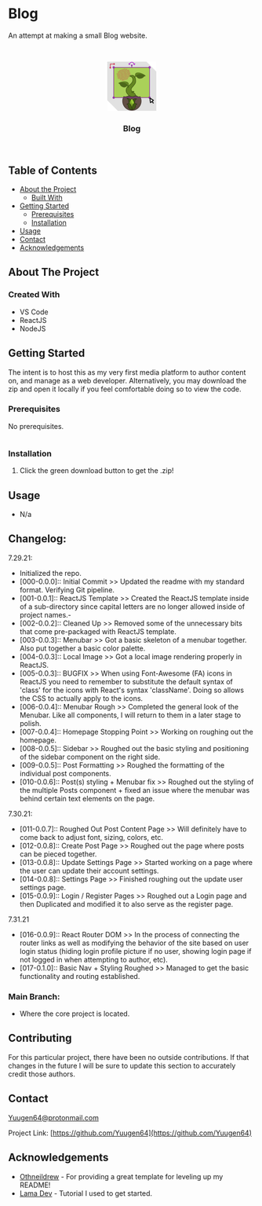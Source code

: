 <!-- *** UPDATE THIS FOR EACH REPO *** -->
# Blog
An attempt at making a small Blog website.

<!-- PROJECT LOGO -->
<br />
<p align="center">
  <a href="https://github.com/Yuugen64/">
    <img src="assets/icons/CultivationIcon_100x100px.svg" alt="Logo" width="100" height="100">
  </a>

  <h3 align="center">Blog</h3>
  
  <br />
  </p>
</p>



<!-- TABLE OF CONTENTS -->
## Table of Contents

* [About the Project](#about-the-project)
  * [Built With](#built-with)
* [Getting Started](#getting-started)
  * [Prerequisites](#prerequisites)
  * [Installation](#installation)
* [Usage](#usage)
* [Contact](#contact)
* [Acknowledgements](#acknowledgements)




<!-- ABOUT THE PROJECT -->
## About The Project

<!-- [![Product Name Screen Shot][product-screenshot]](https://example.com) -->


### Created With
* VS Code
* ReactJS
* NodeJS



<!-- GETTING STARTED -->
## Getting Started

The intent is to host this as my very first media platform to author content on, and manage as a web developer. Alternatively, you may download the zip and open it locally if you feel comfortable doing so to view the code.



### Prerequisites

No prerequisites.
```sh
```

### Installation

1. Click the green download button to get the .zip!



<!-- USAGE EXAMPLES -->
## Usage
- N/a

<!-- CHANGELOG -->
## Changelog:
<!-- DATES and what changed/was accomplished on that day. -->

7.29.21:
- Initialized the repo.
- [000-0.0.0]:: Initial Commit >> Updated the readme with my standard format. Verifying Git pipeline.
- [001-0.0.1]:: ReactJS Template >> Created the ReactJS template inside of a sub-directory since capital letters are no longer allowed inside of project names.-
- [002-0.0.2]:: Cleaned Up >> Removed some of the unnecessary bits that come pre-packaged with ReactJS template.
- [003-0.0.3]:: Menubar >> Got a basic skeleton of a menubar together. Also put together a basic color palette.
- [004-0.0.3]:: Local Image >> Got a local image rendering properly in ReactJS.
- [005-0.0.3]:: BUGFIX >> When using Font-Awesome (FA) icons in ReactJS you need to remember to substitute the default syntax of 'class' for the icons with React's syntax 'className'. Doing so allows the CSS to actually apply to the icons.
- [006-0.0.4]:: Menubar Rough >> Completed the general look of the Menubar. Like all components, I will return to them in a later stage to polish.
- [007-0.0.4]:: Homepage Stopping Point >> Working on roughing out the homepage.
- [008-0.0.5]:: Sidebar >> Roughed out the basic styling and positioning of the sidebar component on the right side.
- [009-0.0.5]:: Post Formatting >> Roughed the formatting of the individual post components.
- [010-0.0.6]:: Post(s) styling + Menubar fix >> Roughed out the styling of the multiple Posts component + fixed an issue where the menubar was behind certain text elements on the page.

7.30.21:
- [011-0.0.7]:: Roughed Out Post Content Page >> Will definitely have to come back to adjust font, sizing, colors, etc.
- [012-0.0.8]:: Create Post Page >> Roughed out the page where posts can be pieced together.
- [013-0.0.8]:: Update Settings Page >> Started working on a page where the user can update their account settings.
- [014-0.0.8]:: Settings Page >> Finished roughing out the update user settings page.
- [015-0.0.9]:: Login / Register Pages >> Roughed out a Login page and then Duplicated and modified it to also serve as the register page.

7.31.21
- [016-0.0.9]:: React Router DOM >> In the process of connecting the router links as well as modifying the behavior of the site based on user login status (hiding login profile picture if no user, showing login page if not logged in when attempting to author, etc).
- [017-0.1.0]:: Basic Nav + Styling Roughed >> Managed to get the basic functionality and routing established.

### Main Branch:
- Where the core project is located.

<!-- CONTRIBUTING -->
## Contributing

For this particular project, there have been no outside contributions. If that changes in the future I will be sure to update this section to accurately credit those authors.



<!-- CONTACT -->
## Contact

Yuugen64@protonmail.com

<!-- ***Make sure to update REPO in BOTH URLs here*** -->
Project Link: [https://github.com/Yuugen64](https://github.com/Yuugen64)



<!-- ACKNOWLEDGEMENTS -->
## Acknowledgements
* [Othneildrew](https://github.com/othneildrew/Best-README-Template/blob/master/README.md) - For providing a great template for leveling up my README!
* [Lama Dev](https://www.youtube.com/channel/UCOxWrX5MIdXIeRNaXC3sqIg) - Tutorial I used to get started.

